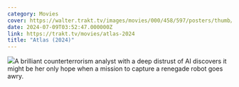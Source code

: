 ```yaml
---
category: Movies
cover: https://walter.trakt.tv/images/movies/000/458/597/posters/thumb/5cf179d495.jpg.webp
date: 2024-07-09T03:52:47.000000Z
link: https://trakt.tv/movies/atlas-2024
title: "Atlas (2024)"
---
```


![](https://walter.trakt.tv/images/movies/000/458/597/fanarts/thumb/a97dec2285.jpg)A brilliant counterterrorism analyst with a deep distrust of AI discovers it might be her only hope when a mission to capture a renegade robot goes awry.
